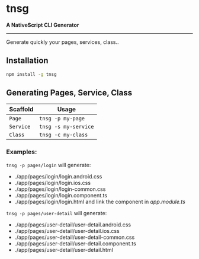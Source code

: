 # tnsg
**A NativeScript CLI Generator**

----------

Generate quickly your pages, services, class..

## Installation
```bash
npm install -g tnsg
```
## Generating Pages, Service, Class

Scaffold  | Usage
---       | ---
`Page` | `tnsg -p my-page`
`Service` | `tnsg -s my-service`
`Class` | `tnsg -c my-class`

### Examples:
`tnsg -p pages/login` will generate:
 - ./app/pages/login/login.android.css
 - ./app/pages/login/login.ios.css
 - ./app/pages/login/login-common.css
 - ./app/pages/login/login.component.ts
 - ./app/pages/login/login.html
 and link the component in *app.module.ts*

`tnsg -p pages/user-detail` will generate:
 - ./app/pages/user-detail/user-detail.android.css
 - ./app/pages/user-detail/user-detail.ios.css
 - ./app/pages/user-detail/user-detail-common.css
 - ./app/pages/user-detail/user-detail.component.ts
 - ./app/pages/user-detail/user-detail.html
